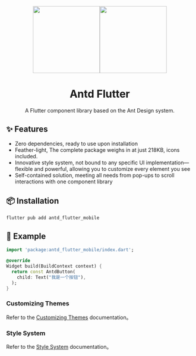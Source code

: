 <div align="center"><a name="readme-top"></a>
<div style="display: flex;align-items: center;justify-content: center">
<img height="180" src="https://gw.alipayobjects.com/zos/rmsportal/KDpgvguMpGfqaHPjicRK.svg">
<img height="180" src="https://storage.googleapis.com/cms-storage-bucket/lockup_flutter_horizontal.847ae81f5430402216fd.svg">
</div>
<h1>Antd Flutter</h1>

A Flutter component library based on the Ant Design system.

</div>

## ✨ Features

- Zero dependencies, ready to use upon installation
- Feather-light, The complete package weighs in at just 218KB, icons included.
- Innovative style system, not bound to any specific UI implementation—flexible and powerful, allowing you to customize every element you see
- Self-contained solution, meeting all needs from pop-ups to scroll interactions with one component library

## 📦 Installation

```bash
flutter pub add antd_flutter_mobile
```

## 🔨 Example

```dart
import 'package:antd_flutter_mobile/index.dart';

@override
Widget build(BuildContext context) {
  return const AntdButton(
    child: Text("我是一个按钮"),
  );
}
```

### Customizing Themes

Refer to the [Customizing Themes]() documentation。

### Style System

Refer to the [Style System]() documentation。
